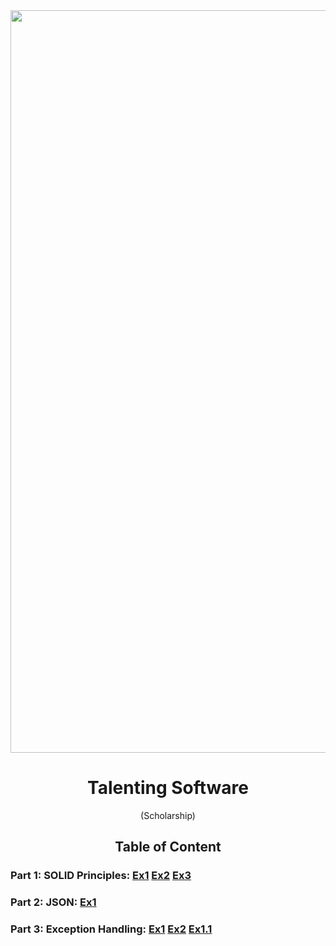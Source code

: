 <div align="center">
  <img width="1188" alt="TrimbleXperience banner" src="https://cdn.pixabay.com/photo/2015/08/27/09/22/banner-909710_960_720.jpg">
  <h1>Talenting Software</h1>
  <p>(Scholarship)</p> 

## Table of Content
</div>

 ### Part 1: SOLID Principles: [Ex1](https://github.com/DenisaXXIV/Scholarships-Internships/tree/master/Talenting%20Software/Scholarship/Homework%201/OpenFIle) [Ex2](https://github.com/DenisaXXIV/Scholarships-Internships/tree/master/Talenting%20Software/Scholarship/Homework%201/AnimalShelter) [Ex3](https://github.com/DenisaXXIV/Scholarships-Internships/tree/master/Talenting%20Software/Scholarship/Homework%201/FlowerShop)
 
  ### Part 2: JSON: [Ex1](https://github.com/DenisaXXIV/Scholarships-Internships/tree/master/Talenting%20Software/Scholarship/JsonExercises)
  
  ### Part 3: Exception Handling: [Ex1](https://github.com/DenisaXXIV/Scholarships-Internships/tree/master/Talenting%20Software/Scholarship/Homework%203/WorkingHours) [Ex2](https://github.com/DenisaXXIV/Scholarships-Internships/tree/master/Talenting%20Software/Scholarship/Homework%203/Tags) [Ex1.1]()
